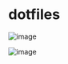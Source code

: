 # dotfiles

![image](https://github.com/Samueru-sama/dotfiles/assets/36420837/369930d9-b9e2-46fa-b609-0e5e519ac239)

![image](https://github.com/Samueru-sama/dotfiles/assets/36420837/c68d8eb2-e6c7-42b2-86e9-5bace7a208e9)
